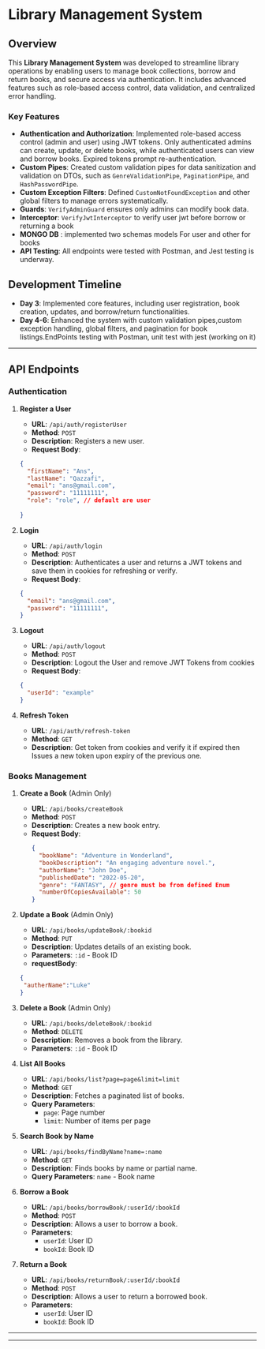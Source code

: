 # Library Management System

## Overview
This **Library Management System** was developed to streamline library operations by enabling users to manage book collections, borrow and return books, and secure access via authentication. It includes advanced features such as role-based access control, data validation, and centralized error handling.

### Key Features
- **Authentication and Authorization**: Implemented role-based access control (admin and user) using JWT tokens. Only authenticated admins can create, update, or delete books, while authenticated users can view and borrow books. Expired tokens prompt re-authentication.
- **Custom Pipes**: Created custom validation pipes for data sanitization and validation on DTOs, such as `GenreValidationPipe`, `PaginationPipe`, and `HashPasswordPipe`.
- **Custom Exception Filters**: Defined `CustomNotFoundException` and other global filters to manage errors systematically.
- **Guards**: `VerifyAdminGuard` ensures only admins can modify book data.
- **Interceptor**: `VerifyJwtInterceptor` to verify user jwt before borrow or returning a book
- **MONGO DB** : implemented two schemas models For user and other for books 
- **API Testing**: All endpoints were tested with Postman, and Jest testing is underway.

## Development Timeline

- **Day 3**: Implemented core features, including user registration, book creation, updates, and borrow/return functionalities.
- **Day 4-6**: Enhanced the system with custom validation pipes,custom exception handling, global filters, and pagination for book listings.EndPoints testing with Postman, unit test with jest (working on it)

---

## API Endpoints


### **Authentication**

1. **Register a User**
   - **URL**: `/api/auth/registerUser`
   - **Method**: `POST`
   - **Description**: Registers a new user.
    - **Request Body**:
     ```json
     {
       "firstName": "Ans",
       "lastName": "Qazzafi",
       "email": "ans@gmail.com",
       "password": "11111111",
       "role": "role", // default are user
      
     }
     ```

2. **Login**
   - **URL**: `/api/auth/login`
   - **Method**: `POST`
   - **Description**: Authenticates a user and returns a JWT tokens and save them in cookies for refreshing or verify.
    - **Request Body**:
     ```json
     {
       "email": "ans@gmail.com",
       "password": "11111111",
     }
3. **Logout**
   - **URL**: `/api/auth/logout`
   - **Method**: `POST`
   - **Description**: Logout the User and remove JWT Tokens from cookies
    - **Request Body**:
     ```json
     {
       "userId": "example"
     }

4. **Refresh Token**
   - **URL**: `/api/auth/refresh-token`
   - **Method**: `GET`
   - **Description**: Get token from cookies and verify it if expired then Issues a new token upon expiry of the previous one.


### **Books Management**

1. **Create a Book** (Admin Only)
   - **URL**: `/api/books/createBook`
   - **Method**: `POST`
   - **Description**: Creates a new book entry.
   - **Request Body**:
     ```json
     {
       "bookName": "Adventure in Wonderland",
       "bookDescription": "An engaging adventure novel.",
       "authorName": "John Doe",
       "publishedDate": "2022-05-20",
       "genre": "FANTASY", // genre must be from defined Enum
       "numberOfCopiesAvailable": 50
     }
     ```

2. **Update a Book** (Admin Only)
   - **URL**: `/api/books/updateBook/:bookid`
   - **Method**: `PUT`
   - **Description**: Updates details of an existing book.
   - **Parameters**: `:id` - Book ID
   - **requestBody**:
   ```json
   {
    "autherName":"Luke"
   }
   ```

3. **Delete a Book** (Admin Only)
   - **URL**: `/api/books/deleteBook/:bookid`
   - **Method**: `DELETE`
   - **Description**: Removes a book from the library.
   - **Parameters**: `:id` - Book ID

4. **List All Books**
   - **URL**: `/api/books/list?page=page&limit=limit`
   - **Method**: `GET`
   - **Description**: Fetches a paginated list of books.
   - **Query Parameters**:
     - `page`: Page number
     - `limit`: Number of items per page

5. **Search Book by Name**
   - **URL**: `/api/books/findByName?name=:name`
   - **Method**: `GET`
   - **Description**: Finds books by name or partial name.
   - **Query Parameters**: `name` - Book name

6. **Borrow a Book**
   - **URL**: `/api/books/borrowBook/:userId/:bookId`
   - **Method**: `POST`
   - **Description**: Allows a user to borrow a book.
   - **Parameters**:
     - `userId`: User ID
     - `bookId`: Book ID

7. **Return a Book**
   - **URL**: `/api/books/returnBook/:userId/:bookId`
   - **Method**: `POST`
   - **Description**: Allows a user to return a borrowed book.
   - **Parameters**:
     - `userId`: User ID
     - `bookId`: Book ID

---


---



